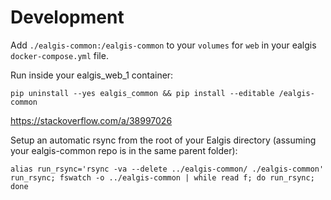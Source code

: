# Development

Add `./ealgis-common:/ealgis-common` to your `volumes` for `web` in your ealgis `docker-compose.yml` file.

Run inside your ealgis_web_1 container:

```
pip uninstall --yes ealgis_common && pip install --editable /ealgis-common
```

https://stackoverflow.com/a/38997026

Setup an automatic rsync from the root of your Ealgis directory (assuming your ealgis-common repo is in the same parent folder):

```
alias run_rsync='rsync -va --delete ../ealgis-common/ ./ealgis-common'
run_rsync; fswatch -o ../ealgis-common | while read f; do run_rsync; done
```
